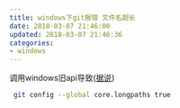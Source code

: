 ```yaml
---
title: windows下git报错 文件名超长
date: 2018-03-07 21:46:00
updated: 2018-03-07 21:46:36
categories:
- windows
---
```

调用windows旧api导致([据说][资料])

```bash
 git config --global core.longpaths true
```

[资料]:https://www.hongweipeng.com/index.php/archives/416/
